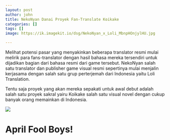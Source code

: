 ```yaml
---
layout: post
author: john
title: NekoNyan Danai Proyek Fan-Translate Koikake
categories: []
tags: []
image: https://ik.imagekit.io/dsg/NekoNyan_x_Loli_MbnpHOnjylHU.jpg

---
```

Melihat potensi pasar yang menyakinkan beberapa translator resmi mulai melirik para fans-translator dengan hasil bahasa mereka tersendiri untuk dijadikan bagian dari bahasa resmi dari game tersebut. NekoNyan salah satu translator dan publisher game visual resmi sepertinya mulai menjalin kerjasama dengan salah satu grup perterjemah dari Indonesia yaitu Loli Translation.

Tentu saja proyek yang akan mereka sepakati untuk awal debut adalah salah satu proyek sakral yairu Koikake salah satu visual novel dengan cukup banyak orang memainkan di Indonesia.

![](https://ik.imagekit.io/dsg/Flying_Sena_yEjlIkbPAo.jpg)

# **April Fool Boys!**